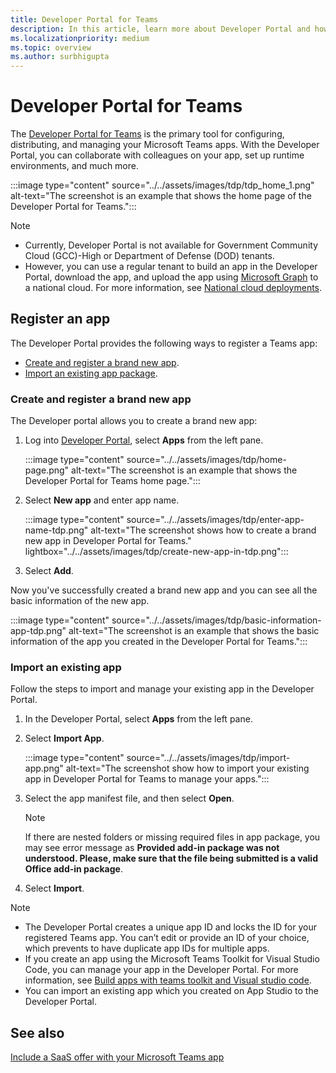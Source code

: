 ```yaml
---
title: Developer Portal for Teams
description: In this article, learn more about Developer Portal and how to create a brand new app and import an existing app in the Teams Developer Portal.
ms.localizationpriority: medium
ms.topic: overview
ms.author: surbhigupta
---
```


# Developer Portal for Teams

The <a href="https://dev.teams.microsoft.com" target="_blank">Developer Portal for Teams</a> is the primary tool for configuring, distributing, and managing your Microsoft Teams apps. With the Developer Portal, you can collaborate with colleagues on your app, set up runtime environments, and much more.

:::image type="content" source="../../assets/images/tdp/tdp_home_1.png" alt-text="The screenshot is an example that shows the home page of the Developer Portal for Teams.":::

> [!NOTE]
>
> * Currently, Developer Portal is not available for Government Community Cloud (GCC)-High or Department of Defense (DOD) tenants.
> * However, you can use a regular tenant to build an app in the Developer Portal, download the app, and upload the app using [Microsoft Graph](/graph/api/teamsapp-publish?view=graph-rest-1.0&tabs=http&preserve-view=true) to a national cloud. For more information, see [National cloud deployments](/graph/deployments).

## Register an app

The Developer Portal provides the following ways to register a Teams app:

* [Create and register a brand new app](#create-and-register-a-brand-new-app).
* [Import an existing app package](#import-an-existing-app).

### Create and register a brand new app

The Developer portal allows you to create a brand new app:

1. Log into [Developer Portal](https://dev.teams.microsoft.com), select **Apps** from the left pane.

   :::image type="content" source="../../assets/images/tdp/home-page.png" alt-text="The screenshot is an example that shows the Developer Portal for Teams home page.":::

1. Select **New app** and enter app name.

   :::image type="content" source="../../assets/images/tdp/enter-app-name-tdp.png" alt-text="The screenshot shows how to create a brand new app in Developer Portal for Teams." lightbox="../../assets/images/tdp/create-new-app-in-tdp.png":::

1. Select **Add**.

Now you've successfully created a brand new app and you can see all the basic information of the new app.

:::image type="content" source="../../assets/images/tdp/basic-information-app-tdp.png" alt-text="The screenshot is an example that shows the basic information of the app you created in the Developer Portal for Teams.":::

### Import an existing app

Follow the steps to import and manage your existing app in the Developer Portal.

1. In the Developer Portal, select **Apps** from the left pane.
1. Select **Import App**.

   :::image type="content" source="../../assets/images/tdp/import-app.png" alt-text="The screenshot show how to import your existing app in Developer Portal for Teams to manage your apps.":::

1. Select the app manifest file, and then select **Open**.

   > [!NOTE]
   > If there are nested folders or missing required files in app package, you may see error message as **Provided add-in package was not understood. Please, make sure that the file being submitted is a valid Office add-in package**.

1. Select **Import**.

> [!NOTE]
>
> * The Developer Portal creates a unique app ID and locks the ID for your registered Teams app. You can’t edit or provide an ID of your choice, which prevents to have duplicate app IDs for multiple apps.
> * If you create an app using the Microsoft Teams Toolkit for Visual Studio Code, you can manage your app in the Developer Portal. For more information, see [Build apps with teams toolkit and Visual studio code](~/toolkit/visual-studio-code-overview.md).
> * You can import an existing app which you created on App Studio to the Developer Portal.

## See also

[Include a SaaS offer with your Microsoft Teams app](~/concepts/deploy-and-publish/appsource/prepare/include-saas-offer.md)
